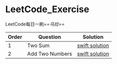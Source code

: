 # LeetCode_Exercise
LeetCode每日一刷=_=乌拉=_=

Order | Question | Solution
------- | ------- | -------
1 | Two Sum | [swift solution](./LeetCodeDemo/1_TwoSum.playground/Contents.swift)
2 | Add Two Numbers | [swift solution](./LeetCodeDemo/1_TwoSum.playground/Contents.swift)


